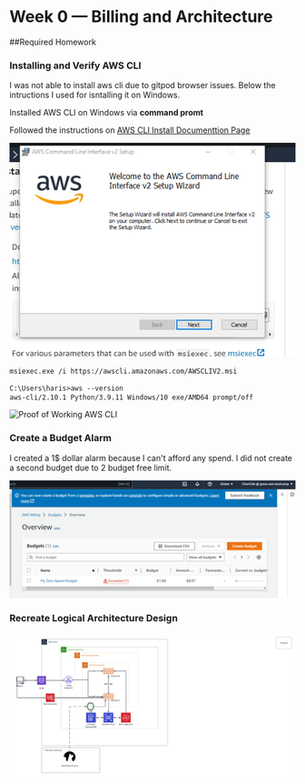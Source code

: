 # Week 0 — Billing and Architecture

##Required Homework

### Installing and Verify AWS CLI

I was not able to install aws cli due to gitpod browser issues.
Below the intructions I used for isntalling it on Windows.

Installed AWS CLI on Windows  via **command promt**

Followed the instructions on [AWS CLI Install Documenttion Page](https://docs.aws.amazon.com/cli/latest/userguide/getting-started-install.html)


![Installing AWS CLI](assets/install-aws-cli.PNG)


```
msiexec.exe /i https://awscli.amazonaws.com/AWSCLIV2.msi
```

```
C:\Users\haris>aws --version
aws-cli/2.10.1 Python/3.9.11 Windows/10 exe/AMD64 prompt/off

```
![Proof of Working AWS CLI](assets/proof-of-working-aws-cli.PNG)

### Create a Budget Alarm

I created a 1$ dollar alarm because I can't afford any spend.
I did not create a second budget due to 2  budget free limit.

![Image of the budget alarm](assets/budget-alarm.PNG)

### Recreate Logical Architecture Design

![Crudder Logical Design](assets/Crudder%20logical%20diagram.png)
